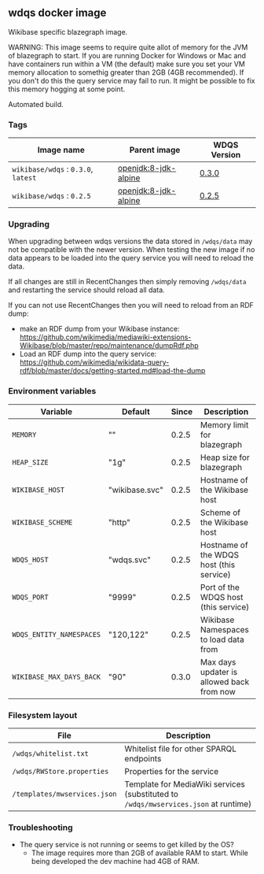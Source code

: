 ## wdqs docker image

Wikibase specific blazegraph image.

WARNING: This image seems to require quite allot of memory for the JVM of blazegraph to start. If you are running Docker for Windows or Mac and have containers run within a VM (the default) make sure you set your VM memory allocation to somethig greater than 2GB (4GB recommended). If you don't do this the query service may fail to run. It might be possible to fix this memory hogging at some point.

Automated build.

### Tags

Image name                              | Parent image             | WDQS Version
--------------------------------------- | ------------------------ | --------------
`wikibase/wdqs` : `0.3.0`, `latest`     | [openjdk:8-jdk-alpine](https://hub.docker.com/_/openjdk/) | [0.3.0](https://search.maven.org/#artifactdetails%7Corg.wikidata.query.rdf%7Cservice%7C0.3.0%7Cpom)
`wikibase/wdqs` : `0.2.5`               | [openjdk:8-jdk-alpine](https://hub.docker.com/_/openjdk/) | [0.2.5](https://search.maven.org/#artifactdetails%7Corg.wikidata.query.rdf%7Cservice%7C0.2.5%7Cpom)

### Upgrading

When upgrading between wdqs versions the data stored in `/wdqs/data` may not be compatible with the newer version.
When testing the new image if no data appears to be loaded into the query service you will need to reload the data.

If all changes are still in RecentChanges then simply removing `/wdqs/data` and restarting the service should reload all data.

If you can not use RecentChanges then you will need to reload from an RDF dump:
 - make an RDF dump from your Wikibase instance: https://github.com/wikimedia/mediawiki-extensions-Wikibase/blob/master/repo/maintenance/dumpRdf.php
 - Load an RDF dump into the query service: https://github.com/wikimedia/wikidata-query-rdf/blob/master/docs/getting-started.md#load-the-dump

### Environment variables

Variable                 | Default            | Since   | Description
-------------------------|  ------------------| --------| ----------
`MEMORY`                 | ""                 | 0.2.5   | Memory limit for blazegraph
`HEAP_SIZE`              | "1g"               | 0.2.5   | Heap size for blazegraph
`WIKIBASE_HOST`          | "wikibase.svc"     | 0.2.5   | Hostname of the Wikibase host
`WIKIBASE_SCHEME`        | "http"             | 0.2.5   | Scheme of the Wikibase host
`WDQS_HOST`              | "wdqs.svc"         | 0.2.5   | Hostname of the WDQS host (this service)
`WDQS_PORT`              | "9999"             | 0.2.5   | Port of the WDQS host (this service)
`WDQS_ENTITY_NAMESPACES` | "120,122"          | 0.2.5   | Wikibase Namespaces to load data from
`WIKIBASE_MAX_DAYS_BACK` | "90"               | 0.3.0   | Max days updater is allowed back from now


### Filesystem layout

File                              | Description
--------------------------------- | ------------------------------------------------------------------------------
`/wdqs/whitelist.txt`             | Whitelist file for other SPARQL endpoints
`/wdqs/RWStore.properties`        | Properties for the service
`/templates/mwservices.json`      | Template for MediaWiki services (substituted to `/wdqs/mwservices.json` at runtime)

### Troubleshooting

* The query service is not running or seems to get killed by the OS?
  * The image requires more than 2GB of available RAM to start. While being developed the dev machine had 4GB of RAM.
